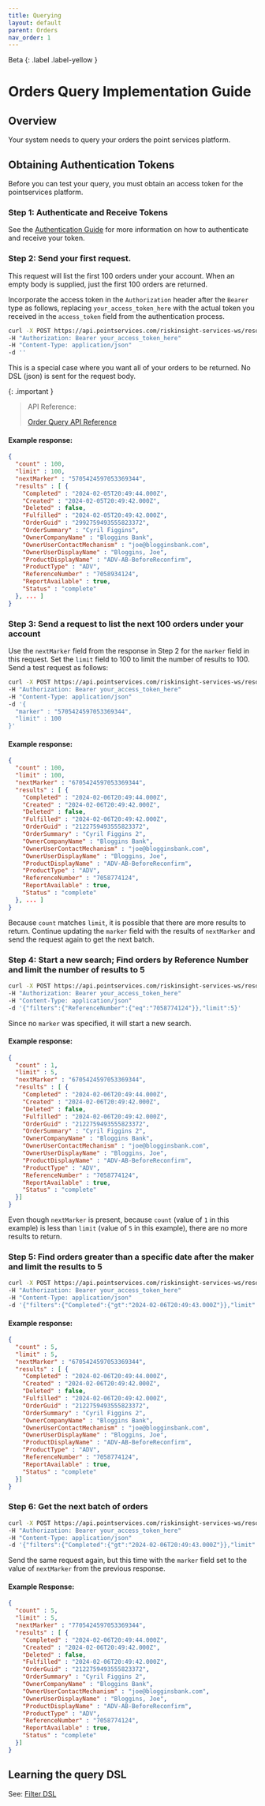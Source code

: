 ```yaml
---
title: Querying
layout: default
parent: Orders
nav_order: 1
---
```

Beta
{: .label .label-yellow }
# Orders Query Implementation Guide

## Overview
Your system needs to query your orders the point services platform.

## Obtaining Authentication Tokens

Before you can test your query, you must obtain an access token for the pointservices platform.

### Step 1: Authenticate and Receive Tokens
See the [Authentication Guide](/authentication/access_token) for more information on how to authenticate and receive your token.

### Step 2: Send your first request.

This request will list the first 100 orders under your account. When an empty body is supplied, just the first 100 orders are returned.

Incorporate the access token in the `Authorization` header after the `Bearer` type as follows, replacing `your_access_token_here` with the actual token you received in the `access_token` field from the authentication process.

```bash
curl -X POST https://api.pointservices.com/riskinsight-services-ws/resources/v1/orders/query 
-H "Authorization: Bearer your_access_token_here" 
-H "Content-Type: application/json" 
-d ''
```

This is a special case where you want all of your orders to be returned.  No DSL (json) is sent for the request body.


{: .important }
> API Reference:
>
> [Order Query API Reference](/api/order/query)



#### Example response:  

```json
{
  "count" : 100,
  "limit" : 100,
  "nextMarker" : "5705424597053369344",
  "results" : [ {
    "Completed" : "2024-02-05T20:49:44.000Z",
    "Created" : "2024-02-05T20:49:42.000Z",
    "Deleted" : false,
    "Fulfilled" : "2024-02-05T20:49:42.000Z",
    "OrderGuid" : "2992759493555823372",
    "OrderSummary" : "Cyril Figgins",
    "OwnerCompanyName" : "Bloggins Bank",
    "OwnerUserContactMechanism" : "joe@blogginsbank.com",
    "OwnerUserDisplayName" : "Bloggins, Joe",
    "ProductDisplayName" : "ADV-AB-BeforeReconfirm",
    "ProductType" : "ADV",
    "ReferenceNumber" : "7058934124",
    "ReportAvailable" : true,
    "Status" : "complete"
  }, ... ]
}
```

### Step 3: Send a request to list the next 100 orders under your account

Use the `nextMarker` field from the response in Step 2 for the `marker` field in this request. Set the `limit` field to 100 to limit the number of results to 100. Send a test request as follows:

```bash
curl -X POST https://api.pointservices.com/riskinsight-services-ws/resources/v1/orders/query 
-H "Authorization: Bearer your_access_token_here" 
-H "Content-Type: application/json" 
-d '{
  "marker" : "5705424597053369344",
  "limit" : 100
}'
```

#### Example response:

```json
{
  "count" : 100,
  "limit" : 100,
  "nextMarker" : "6705424597053369344",
  "results" : [ {
    "Completed" : "2024-02-06T20:49:44.000Z",
    "Created" : "2024-02-06T20:49:42.000Z",
    "Deleted" : false,
    "Fulfilled" : "2024-02-06T20:49:42.000Z",
    "OrderGuid" : "2122759493555823372",
    "OrderSummary" : "Cyril Figgins 2",
    "OwnerCompanyName" : "Bloggins Bank",
    "OwnerUserContactMechanism" : "joe@blogginsbank.com",
    "OwnerUserDisplayName" : "Bloggins, Joe",
    "ProductDisplayName" : "ADV-AB-BeforeReconfirm",
    "ProductType" : "ADV",
    "ReferenceNumber" : "7058774124",
    "ReportAvailable" : true,
    "Status" : "complete"
  }, ... ]
}
```

Because `count` matches `limit`, it is possible that there are more results to return.  Continue updating the `marker` field with the results of `nextMarker` and send the request again to get the next batch.

### Step 4: Start a new search; Find orders by Reference Number and limit the number of results to 5

```bash
curl -X POST https://api.pointservices.com/riskinsight-services-ws/resources/v1/orders/query 
-H "Authorization: Bearer your_access_token_here" 
-H "Content-Type: application/json" 
-d '{"filters":{"ReferenceNumber":{"eq":"7058774124"}},"limit":5}'
```

Since no `marker` was specified, it will start a new search.

#### Example response:

```json
{
  "count" : 1,
  "limit" : 5,
  "nextMarker" : "6705424597053369344",
  "results" : [ {
    "Completed" : "2024-02-06T20:49:44.000Z",
    "Created" : "2024-02-06T20:49:42.000Z",
    "Deleted" : false,
    "Fulfilled" : "2024-02-06T20:49:42.000Z",
    "OrderGuid" : "2122759493555823372",
    "OrderSummary" : "Cyril Figgins 2",
    "OwnerCompanyName" : "Bloggins Bank",
    "OwnerUserContactMechanism" : "joe@blogginsbank.com",
    "OwnerUserDisplayName" : "Bloggins, Joe",
    "ProductDisplayName" : "ADV-AB-BeforeReconfirm",
    "ProductType" : "ADV",
    "ReferenceNumber" : "7058774124",
    "ReportAvailable" : true,
    "Status" : "complete"
  }]
}
```

Even though `nextMarker` is present, because `count` (value of `1` in this example) is less than `limit` (value of `5` in this example), there are no more results to return. 


### Step 5: Find orders greater than a specific date after the maker and limit the results to 5

```bash
curl -X POST https://api.pointservices.com/riskinsight-services-ws/resources/v1/orders/query 
-H "Authorization: Bearer your_access_token_here" 
-H "Content-Type: application/json" 
-d '{"filters":{"Completed":{"gt":"2024-02-06T20:49:43.000Z"}},"limit":5}
```

#### Example response:

```json
{
  "count" : 5,
  "limit" : 5,
  "nextMarker" : "6705424597053369344",
  "results" : [ {
    "Completed" : "2024-02-06T20:49:44.000Z",
    "Created" : "2024-02-06T20:49:42.000Z",
    "Deleted" : false,
    "Fulfilled" : "2024-02-06T20:49:42.000Z",
    "OrderGuid" : "2122759493555823372",
    "OrderSummary" : "Cyril Figgins 2",
    "OwnerCompanyName" : "Bloggins Bank",
    "OwnerUserContactMechanism" : "joe@blogginsbank.com",
    "OwnerUserDisplayName" : "Bloggins, Joe",
    "ProductDisplayName" : "ADV-AB-BeforeReconfirm",
    "ProductType" : "ADV",
    "ReferenceNumber" : "7058774124",
    "ReportAvailable" : true,
    "Status" : "complete"
  }]
}
```

### Step 6: Get the next batch of orders

```bash
curl -X POST https://api.pointservices.com/riskinsight-services-ws/resources/v1/orders/query 
-H "Authorization: Bearer your_access_token_here" 
-H "Content-Type: application/json" 
-d '{"filters":{"Completed":{"gt":"2024-02-06T20:49:43.000Z"}},"limit":5, "marker":"6705424597053369343"}
```

Send the same request again, but this time with the `marker` field set to the value of `nextMarker` from the previous response.

#### Example Response: 
```json
{
  "count" : 5,
  "limit" : 5,
  "nextMarker" : "7705424597053369344",
  "results" : [ {
    "Completed" : "2024-02-06T20:49:44.000Z",
    "Created" : "2024-02-06T20:49:42.000Z",
    "Deleted" : false,
    "Fulfilled" : "2024-02-06T20:49:42.000Z",
    "OrderGuid" : "2122759493555823372",
    "OrderSummary" : "Cyril Figgins 2",
    "OwnerCompanyName" : "Bloggins Bank",
    "OwnerUserContactMechanism" : "joe@blogginsbank.com",
    "OwnerUserDisplayName" : "Bloggins, Joe",
    "ProductDisplayName" : "ADV-AB-BeforeReconfirm",
    "ProductType" : "ADV",
    "ReferenceNumber" : "7058774124",
    "ReportAvailable" : true,
    "Status" : "complete"
  }]
}
```

## Learning the query DSL

See: [Filter DSL](/api/order/query/#filter-data-dsl)    
